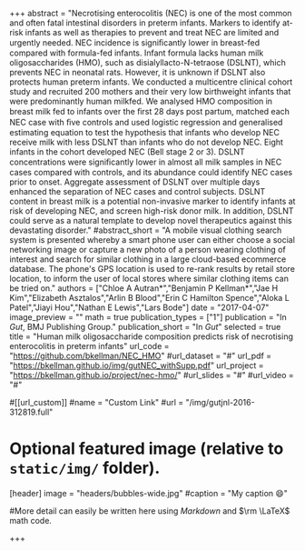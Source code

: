 +++
abstract = "Necrotising enterocolitis (NEC) is one of the most common and often fatal intestinal disorders in preterm infants. Markers to identify at-risk infants as well as therapies to prevent and treat NEC are limited and urgently needed. NEC incidence is signiﬁcantly lower in breast-fed compared with formula-fed infants. Infant formula lacks human milk oligosaccharides (HMO), such as disialyllacto-N-tetraose (DSLNT), which prevents NEC in neonatal rats. However, it is unknown if DSLNT also protects human preterm infants. We conducted a multicentre clinical cohort study and recruited 200 mothers and their very low birthweight infants that were predominantly human milkfed. We analysed HMO composition in breast milk fed to infants over the ﬁrst 28 days post partum, matched each NEC case with ﬁve controls and used logistic regression and generalised estimating equation to test the hypothesis that infants who develop NEC receive milk with less DSLNT than infants who do not develop NEC. Eight infants in the cohort developed NEC (Bell stage 2 or 3). DSLNT concentrations were signiﬁcantly lower in almost all milk samples in NEC cases compared with controls, and its abundance could identify NEC cases prior to onset. Aggregate assessment of DSLNT over multiple days enhanced the separation of NEC cases and control subjects. DSLNT content in breast milk is a potential non-invasive marker to identify infants at risk of developing NEC, and screen high-risk donor milk. In addition, DSLNT could serve as a natural template to develop novel therapeutics against this devastating disorder."
#abstract_short = "A mobile visual clothing search system is presented whereby a smart phone user can either choose a social networking image or capture a new photo of a person wearing clothing of interest and search for similar clothing in a large cloud-based ecommerce database. The phone's GPS location is used to re-rank results by retail store location, to inform the user of local stores where similar clothing items can be tried on."
authors = ["Chloe A Autran*","Benjamin P Kellman*","Jae H Kim","Elizabeth Asztalos","Arlin B Blood","Erin C Hamilton Spence","Aloka L Patel","Jiayi Hou","Nathan E Lewis","Lars Bode"]
date = "2017-04-07"
image_preview = ""
math = true
publication_types = ["1"]
publication = "In *Gut*, BMJ Publishing Group."
publication_short = "In *Gut*"
selected = true
title = "Human milk oligosaccharide composition predicts risk of necrotising enterocolitis in preterm infants"
url_code = "https://github.com/bkellman/NEC_HMO"
#url_dataset = "#"
url_pdf = "https://bkellman.github.io/img/gutNEC_withSupp.pdf"
url_project = "https://bkellman.github.io/project/nec-hmo/"
#url_slides = "#"
#url_video = "#"

#[[url_custom]]
#name = "Custom Link"
#url = "/img/gutjnl-2016-312819.full"

# Optional featured image (relative to `static/img/` folder).
[header]
image = "headers/bubbles-wide.jpg"
#caption = "My caption :smile:"

#More detail can easily be written here using *Markdown* and $\rm \LaTeX$ math code.

+++

